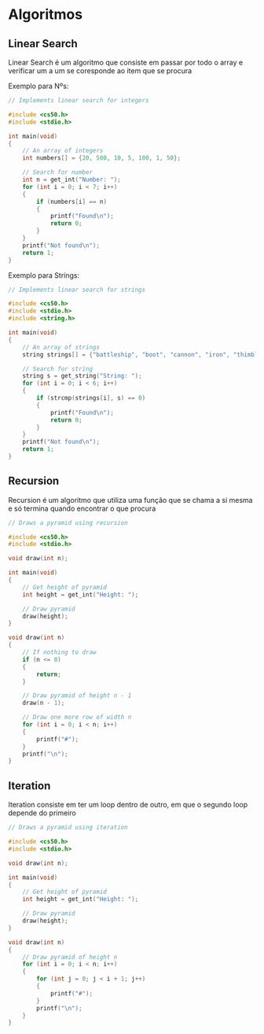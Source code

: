 # Algoritmos

## Linear Search

Linear Search é um algoritmo que consiste em passar por todo o array e verificar um a um se coresponde ao item que se procura

Exemplo para Nºs:

```C
// Implements linear search for integers

#include <cs50.h>
#include <stdio.h>

int main(void)
{
    // An array of integers
    int numbers[] = {20, 500, 10, 5, 100, 1, 50};

    // Search for number
    int n = get_int("Number: ");
    for (int i = 0; i < 7; i++)
    {
        if (numbers[i] == n)
        {
            printf("Found\n");
            return 0;
        }
    }
    printf("Not found\n");
    return 1;
}
```

Exemplo para Strings:

```C
// Implements linear search for strings

#include <cs50.h>
#include <stdio.h>
#include <string.h>

int main(void)
{
    // An array of strings
    string strings[] = {"battleship", "boot", "cannon", "iron", "thimble", "top hat"};

    // Search for string
    string s = get_string("String: ");
    for (int i = 0; i < 6; i++)
    {
        if (strcmp(strings[i], s) == 0)
        {
            printf("Found\n");
            return 0;
        }
    }
    printf("Not found\n");
    return 1;
}
```

## Recursion

Recursion é um algoritmo que utiliza uma função que se chama a si mesma e só termina quando encontrar o que procura

```C
// Draws a pyramid using recursion

#include <cs50.h>
#include <stdio.h>

void draw(int n);

int main(void)
{
    // Get height of pyramid
    int height = get_int("Height: ");

    // Draw pyramid
    draw(height);
}

void draw(int n)
{
    // If nothing to draw
    if (n <= 0)
    {
        return;
    }

    // Draw pyramid of height n - 1
    draw(n - 1);

    // Draw one more row of width n
    for (int i = 0; i < n; i++)
    {
        printf("#");
    }
    printf("\n");
}
```

## Iteration

Iteration consiste em ter um loop dentro de outro, em que o segundo loop depende do primeiro

```C
// Draws a pyramid using iteration

#include <cs50.h>
#include <stdio.h>

void draw(int n);

int main(void)
{
    // Get height of pyramid
    int height = get_int("Height: ");

    // Draw pyramid
    draw(height);
}

void draw(int n)
{
    // Draw pyramid of height n
    for (int i = 0; i < n; i++)
    {
        for (int j = 0; j < i + 1; j++)
        {
            printf("#");
        }
        printf("\n");
    }
}
```
